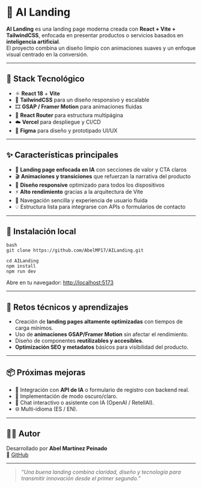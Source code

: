 # 🤖 AI Landing

**AI Landing** es una landing page moderna creada con **React + Vite + TailwindCSS**, enfocada en presentar productos o servicios basados en **inteligencia artificial**.  
El proyecto combina un diseño limpio con animaciones suaves y un enfoque visual centrado en la conversión.

---

## 🚀 Stack Tecnológico

- ⚛️ **React 18** + **Vite**  
- 🎨 **TailwindCSS** para un diseño responsivo y escalable  
- 🎞️ **GSAP / Framer Motion** para animaciones fluidas  
- 🧭 **React Router** para estructura multipágina  
- ☁️ **Vercel** para despliegue y CI/CD  
- 🧠 **Figma** para diseño y prototipado UI/UX  

---

## ✨ Características principales

- 🤖 **Landing page enfocada en IA** con secciones de valor y CTA claros  
- 🎬 **Animaciones y transiciones** que refuerzan la narrativa del producto  
- 📱 **Diseño responsive** optimizado para todos los dispositivos  
- ⚡ **Alto rendimiento** gracias a la arquitectura de Vite  
- 🧭 Navegación sencilla y experiencia de usuario fluida  
- 💡 Estructura lista para integrarse con APIs o formularios de contacto  

---

## 🧩 Instalación local

```
bash
git clone https://github.com/AbelMP17/AILanding.git

cd AILanding
npm install
npm run dev
```


Abre en tu navegador: [http://localhost:5173](http://localhost:5173)

---

## 🧠 Retos técnicos y aprendizajes

- Creación de **landing pages altamente optimizadas** con tiempos de carga mínimos.  
- Uso de **animaciones GSAP/Framer Motion** sin afectar el rendimiento.  
- Diseño de componentes **reutilizables y accesibles**.  
- **Optimización SEO y metadatos** básicos para visibilidad del producto.  

---

## 📦 Próximas mejoras

- 🧱 Integración con **API de IA** o formulario de registro con backend real.  
- 🌙 Implementación de modo oscuro/claro.  
- 💬 Chat interactivo o asistente con IA (OpenAI / RetellAI).  
- 🌐 Multi-idioma (ES / EN).  

---

## 👨‍💻 Autor

Desarrollado por **Abel Martínez Peinado**  
🐙 [GitHub](https://github.com/AbelMP17)  

---

> _“Una buena landing combina claridad, diseño y tecnología para transmitir innovación desde el primer segundo.”_
